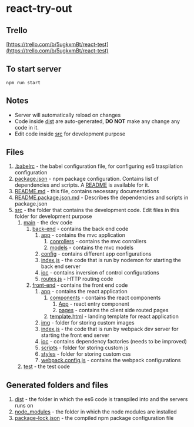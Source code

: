 # react-try-out
## Trello
[https://trello.com/b/5ugkxmBt/react-test](https://trello.com/b/5ugkxmBt/react-test)
## To start server
`npm run start`
## Notes
- Server will automatically reload on changes
- Code inside [dist](dist) are auto-generated, **DO NOT** make any change any code in it.
- Edit code inside [src](src) for development purpose
## Files
1. [.babelrc](.babelrc) - the babel configuration file, for configuring es6 traspilation configuration
1. [package.json](package.json) - npm package configuration. Contains list of dependencies and scripts. A [README](README.package.json.md) is available for it.
1. [README.md](README.md) - this file, contains necessary documentations
1. [README.package.json.md](README.package.json.md) - Describes the dependencies and scripts in package.json
1. [src](src) - the folder that contains the development code. Edit files in this folder for development purpose
    1. [main](src/main) - the dev code
        1. [back-end](src/main/back-end) - contains the back end code
            1. [app](src/main/back-end/app) - contains the mvc application
                1. [conrollers](src/main/back-end/app/conrollers) - contains the mvc conrollers
                1. [models](src/main/back-end/app/models) - contains the mvc models
            1. [config](src/main/back-end/config) - contains different app configurations
            1. [index.js](src/main/back-end/index.js) - the code that is run by nodemon for starting the back end server
            1. [ioc](src/main/back-end/ioc) - contains inversion of control configurations
            1. [routes.js](src/main/back-end/routes.js) - HTTP routing code
        1. [front-end](src/main/front-end) - contains the front end code
            1. [app](src/main/front-end/app) - contains the react application
                1. [components](src/main/front-end/app/components) - contains the react components
                    1. [App](src/main/front-end/app/components/app.js) - react entry component
                    1. [pages](src/main/front-end/app/components/pages) - contains the client side routed pages
                1. [template.html](src/main/front-end/app/template.html) - landing template for react application
            1. [img](src/main/front-end/img) - folder for storing custom images
            1. [index.js](src/main/front-end/index.js) - the code that is run by webpack dev server for starting the front end server
            1. [ioc](src/main/back-end/ioc) - contains dependency factories (needs to be improved)
            1. [scripts](src/main/front-end/scripts) - folder for storing custom js
            1. [styles](src/main/front-end/styles) - folder for storing custom css
            1. [webpack.config.js](src/main/front-end/webpack.config.js) - contains the webpack configurations
    1. [test](src/test) - the test code
## Generated folders and files
1. [dist](dist) - the folder in which the es6 code is transpiled into and the servers runs on
1. [node_modules](node_modules) - the folder in which the node modules are installed
1. [package-lock.json](package-lock.json) - the compiled npm package configuration file